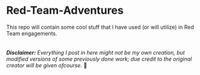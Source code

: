 # Red-Team-Adventures

This repo will contain some cool stuff that I have used (or will utilize) in Red Team engagements.
\
\
\
**_Disclaimer:_**
*Everything I post in here might not be my own creation, but modified versions of some previously done work; due credit to the original creator will be given ofcourse.* 🙂
